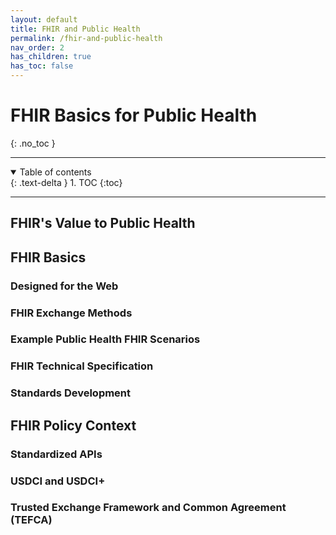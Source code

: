 ```yaml
---
layout: default
title: FHIR and Public Health
permalink: /fhir-and-public-health
nav_order: 2
has_children: true
has_toc: false
---
```


# FHIR Basics for Public Health
{: .no_toc }

<hr />
<details open markdown="block">
  <summary>
    Table of contents
  </summary>
  {: .text-delta }
1. TOC
{:toc}
</details>
<hr />

## FHIR's Value to Public Health

## FHIR Basics

### Designed for the Web

### FHIR Exchange Methods

### Example Public Health FHIR Scenarios

### FHIR Technical Specification

### Standards Development

## FHIR Policy Context

### Standardized APIs

### USDCI and USDCI+

### Trusted Exchange Framework and Common Agreement (TEFCA)

